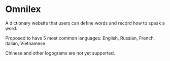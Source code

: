 Omnilex
=======

A dictionary website that users can define words and record how to speak a word.

Proposed to have 5 most common languages: English, Russian, French, Italian, Vietnamese

Chinese and other logograms are not yet supported.
